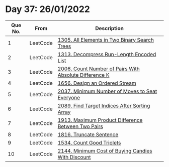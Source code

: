 # Day 37: 26/01/2022

| Que No. | From | Description |
| --- | --- | --- |
| 1 | LeetCode | [1305. All Elements in Two Binary Search Trees](https://leetcode.com/problems/all-elements-in-two-binary-search-trees/) |
| 2 | LeetCode | [1313. Decompress Run-Length Encoded List](https://leetcode.com/problems/decompress-run-length-encoded-list/) |
| 3 | LeetCode | [2006. Count Number of Pairs With Absolute Difference K](https://leetcode.com/problems/count-number-of-pairs-with-absolute-difference-k/) |
| 4 | LeetCode | [1656. Design an Ordered Stream](https://leetcode.com/problems/design-an-ordered-stream/) |
| 5 | LeetCode | [2037. Minimum Number of Moves to Seat Everyone](https://leetcode.com/problems/minimum-number-of-moves-to-seat-everyone/) |
| 6 | LeetCode | [2089. Find Target Indices After Sorting Array](https://leetcode.com/problems/find-target-indices-after-sorting-array/) |
| 7 | LeetCode | [1913. Maximum Product Difference Between Two Pairs](https://leetcode.com/problems/maximum-product-difference-between-two-pairs/) |
| 8 | LeetCode | [1816. Truncate Sentence](https://leetcode.com/problems/truncate-sentence/) |
| 9 | LeetCode | [1534. Count Good Triplets](https://leetcode.com/problems/count-good-triplets/) |
| 10 | LeetCode | [2144. Minimum Cost of Buying Candies With Discount](https://leetcode.com/problems/minimum-cost-of-buying-candies-with-discount/) |
